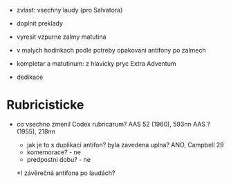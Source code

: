 * zvlast: vsechny laudy (pro Salvatora)

* doplnit preklady



* vyresit vzpurne zalmy matutina

* v malych hodinkach podle potreby opakovani antifony po zalmech

* kompletar a matutinum: z hlavicky pryc Extra Adventum

* dedikace

# Rubricisticke

* co vsechno zmenil Codex rubricarum?
  AAS 52 (1960), 593nn
  AAS ? (1955), 218nn
  * jak je to s duplikaci antifon? byla zavedena uplna? ANO, Campbell 29
  * komemorace? - ne
  * predpostni dobu? - ne
  
  *! závěrečná antifona po laudách?
  
